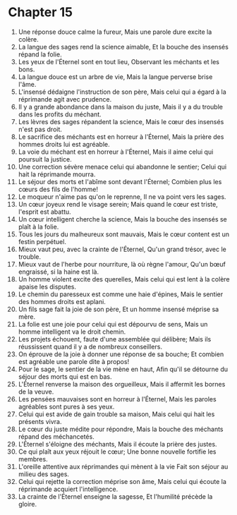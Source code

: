 # Chapter 15

1. Une réponse douce calme la fureur, Mais une parole dure excite la colère.
2. La langue des sages rend la science aimable, Et la bouche des insensés répand la folie.
3. Les yeux de l'Éternel sont en tout lieu, Observant les méchants et les bons.
4. La langue douce est un arbre de vie, Mais la langue perverse brise l'âme.
5. L'insensé dédaigne l'instruction de son père, Mais celui qui a égard à la réprimande agit avec prudence.
6. Il y a grande abondance dans la maison du juste, Mais il y a du trouble dans les profits du méchant.
7. Les lèvres des sages répandent la science, Mais le cœur des insensés n'est pas droit.
8. Le sacrifice des méchants est en horreur à l'Éternel, Mais la prière des hommes droits lui est agréable.
9. La voie du méchant est en horreur à l'Éternel, Mais il aime celui qui poursuit la justice.
10. Une correction sévère menace celui qui abandonne le sentier; Celui qui hait la réprimande mourra.
11. Le séjour des morts et l'abîme sont devant l'Éternel; Combien plus les cœurs des fils de l'homme!
12. Le moqueur n'aime pas qu'on le reprenne, Il ne va point vers les sages.
13. Un cœur joyeux rend le visage serein; Mais quand le cœur est triste, l'esprit est abattu.
14. Un cœur intelligent cherche la science, Mais la bouche des insensés se plaît à la folie.
15. Tous les jours du malheureux sont mauvais, Mais le cœur content est un festin perpétuel.
16. Mieux vaut peu, avec la crainte de l'Éternel, Qu'un grand trésor, avec le trouble.
17. Mieux vaut de l'herbe pour nourriture, là où règne l'amour, Qu'un bœuf engraissé, si la haine est là.
18. Un homme violent excite des querelles, Mais celui qui est lent à la colère apaise les disputes.
19. Le chemin du paresseux est comme une haie d'épines, Mais le sentier des hommes droits est aplani.
20. Un fils sage fait la joie de son père, Et un homme insensé méprise sa mère.
21. La folie est une joie pour celui qui est dépourvu de sens, Mais un homme intelligent va le droit chemin.
22. Les projets échouent, faute d'une assemblée qui délibère; Mais ils réussissent quand il y a de nombreux conseillers.
23. On éprouve de la joie à donner une réponse de sa bouche; Et combien est agréable une parole dite à propos!
24. Pour le sage, le sentier de la vie mène en haut, Afin qu'il se détourne du séjour des morts qui est en bas.
25. L'Éternel renverse la maison des orgueilleux, Mais il affermit les bornes de la veuve.
26. Les pensées mauvaises sont en horreur à l'Éternel, Mais les paroles agréables sont pures à ses yeux.
27. Celui qui est avide de gain trouble sa maison, Mais celui qui hait les présents vivra.
28. Le cœur du juste médite pour répondre, Mais la bouche des méchants répand des méchancetés.
29. L'Éternel s'éloigne des méchants, Mais il écoute la prière des justes.
30. Ce qui plaît aux yeux réjouit le cœur; Une bonne nouvelle fortifie les membres.
31. L'oreille attentive aux réprimandes qui mènent à la vie Fait son séjour au milieu des sages.
32. Celui qui rejette la correction méprise son âme, Mais celui qui écoute la réprimande acquiert l'intelligence.
33. La crainte de l'Éternel enseigne la sagesse, Et l'humilité précède la gloire.

